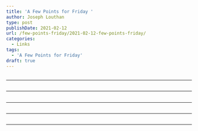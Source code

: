 ```yaml
---
title: 'A Few Points for Friday '
author: Joseph Louthan
type: post
publishDate: 2021-02-12
url: /few-points-friday/2021-02-12-few-points-friday/
categories:
  - Links
tags:
  - 'A Few Points for Friday'
draft: true
---
```


##


------

##


------

##


------

##


------

##


------

